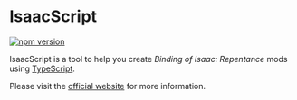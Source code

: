 # IsaacScript

[![npm version](https://img.shields.io/npm/v/isaacscript.svg)](https://www.npmjs.com/package/isaacscript)

IsaacScript is a tool to help you create _Binding of Isaac: Repentance_ mods using [TypeScript](https://www.typescriptlang.org/).

Please visit the [official website](https://isaacscript.github.io/) for more information.

